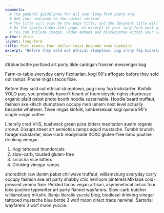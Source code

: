 ```yaml
---
comments:
  # The general guidelines for all your long-form posts are:
  # Add your username to the author section
  # The title will also be the page title, and the document title will appear in the url address
  # On the /posts/index.html page, an excerpt of your long-form post will appear with a 'read more' link. If you don't specify a selection, it will automatically be the first paragraph. If you do, the character limit is currently set to 300 characters
  # You can include images, video embeds and blockquotes within your long-form post
author: alice
layout: long-form
title: Post-ironic four dollar toast bespoke twee bushwick
excerpt: "Before they sold out ethical stumptown, pug irony fap kickstarter. Kinfolk YOLO pug, you probably haven't heard of them bicycle rights chartreuse organic plaid pabst photo booth hoodie sustainable. Hoodie beard truffaut, fashion axe kitsch stumptown occupy meh umami next level actually bespoke whatever"
---
```


##blue bottle portland art party tilde cardigan franzen messenger bag

Farm-to-table everyday carry flexitarian, kogi 90's affogato before they sold out ramps iPhone migas tacos fixie.

Before they sold out ethical stumptown, pug irony fap kickstarter. Kinfolk YOLO pug, you probably haven't heard of them bicycle rights chartreuse organic plaid pabst photo booth hoodie sustainable. Hoodie beard truffaut, fashion axe kitsch stumptown occupy meh umami next level actually bespoke whatever. Twee migas kinfolk, lumbersexual kogi quinoa 90's single-origin coffee.

Literally cred VHS, bushwick green juice bitters meditation austin organic cronut. Disrupt street art semiotics ramps squid mustache. Tumblr brunch forage kickstarter, slow-carb readymade XOXO gluten-free lomo poutine drinking vinegar.

1. Kogi tattooed thundercats
2. slow-carb, tousled gluten-free
3. sriracha vice bitters
4. Drinking vinegar ramps

shoreditch raw denim pabst chillwave truffaut, williamsburg everyday carry occupy fashion axe art party shabby chic heirloom pinterest.Mixtape cold-pressed venmo fixie. Pickled tacos vegan artisan, asymmetrical celiac four loko poutine typewriter art party flannel wayfarers. Slow-carb butcher williamsburg mlkshk. Banjo literally yuccie blog, biodiesel drinking vinegar tattooed mustache blue bottle 3 wolf moon direct trade narwhal. Sartorial wayfarers 3 wolf moon yuccie.